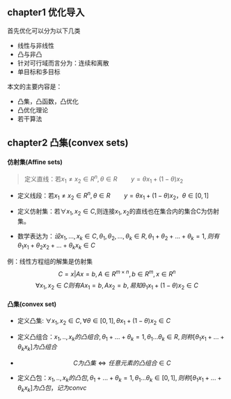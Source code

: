 ## chapter1 优化导入
首先优化可以分为以下几类
- 线性与非线性
- 凸与非凸
- 针对可行域而言分为：连续和离散
- 单目标和多目标

本文的主要内容是：
- 凸集，凸函数，凸优化
- 凸优化理论
- 若干算法

## chapter2 凸集(convex sets)

#### 仿射集(Affine sets)
> 定义直线：若$x_1\neq x_2\in R^n,\theta \in R \qquad y = \theta x_1+(1-\theta)x_2$
- 定义线段：若$x_1\neq x_2\in R^n,\theta \in R \qquad y = \theta x_1+(1-\theta)x_2，\theta \in [0,1]$

- 定义仿射集：若$\forall x_1,x_2 \in C$,则连接$x_1,x_2$的直线也在集合内的集合C为仿射集。
- 数学表达为：$设x_1,...,x_k \in C,\theta_1,\theta_2,...,\theta_k \in R,\theta_1+\theta_2+...+\theta_k=1,则有 \theta_1x_1+\theta_2x_2+...+\theta_kx_k\in C$

例：线性方程组的解集是仿射集
$$C = {x|Ax=b},A\in R^{m\times n},b\in R^{m},x \in R^n$$
$$\forall x_1,x_2 \in C 则有Ax_1 = b,Ax_2 = b,易知\theta_1x_1+(1-\theta)x_2\in C$$

#### 凸集(convex set)
- 定义凸集: $\forall x_1,x_2 \in C ,\forall \theta \in [0,1],\theta x_1+(1-\theta)x_2 \in C$
- 定义凸组合：$x_1,..,x_k的凸组合,\theta_1+...+\theta_k=1,\theta_1...\theta_k \in R,则称[\theta_1x_1+...+\theta_kx_k]为凸组合$
- $$C为凸集\iff 任意元素的凸组合\in C$$

- 定义凸包：$x_1,..,x_k的凸包,\theta_1+...+\theta_k=1,\theta_1...\theta_k \in[0,1] ,则称[\theta_1x_1+...+\theta_kx_k]为凸包，记为conv c$